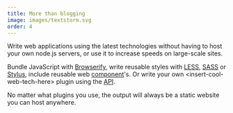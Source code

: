 ```yaml
---
title: More than blogging
image: images/textstorm.svg
order: 4
---
```


Write web applications using the latest technologies without having to host your own node.js servers, or use it to increase speeds on large-scale sites.

Bundle JavaScript with [Browserify][1], write reusable styles with [LESS][2], [SASS][3] or [Stylus][4], include reusable web [component][5]'s. Or write your own &lt;insert-cool-web-tech-here&gt; plugin using the [API][6].

No matter what plugins you use, the output will always be a static website you can host anywhere.

[1]: http://browserify.org/  "require('modules') in the browser"
[2]: http://lesscss.org/  "The dynamic stylesheet language"
[3]: http://sass-lang.com/  "Syntactically Awesome Stylesheets"
[4]: http://learnboost.github.io/stylus/  "Expressive, dynamic, robust CSS"
[5]: https://github.com/component/component  "Component package manager for building a better web"
[6]: http://jnordberg.github.io/wintersmith/docs/  "Wintersmith API Documentation"
